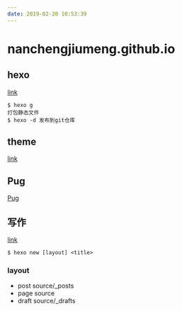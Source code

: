 ```yaml
---
date: 2019-02-20 10:53:39
---
```

# nanchengjiumeng.github.io
## hexo 
[link](https://hexo.io/zh-cn/docs/)

```
$ hexo g 
打包静态文件
$ hexo -d 发布到git仓库
```
## theme
[link](https://github.com/Ben02/hexo-theme-Anatole/wiki/Installation)

## Pug
[Pug](https://pug.bootcss.com/language/conditionals.html)

## 写作
[link](https://hexo.io/zh-cn/docs/writing)

```
$ hexo new [layout] <title>
```
### layout
- post	source/_posts
- page	source
- draft	source/_drafts